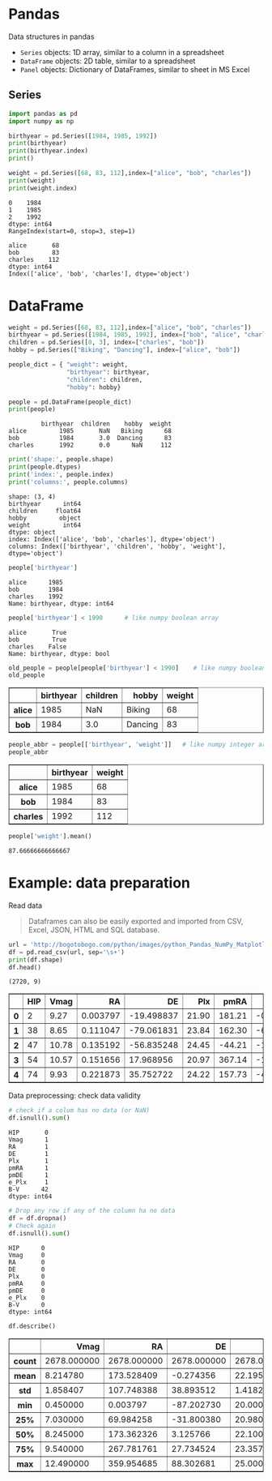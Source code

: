 
# Pandas
Data structures in pandas
- `Series` objects: 1D array, similar to a column in a spreadsheet
- `DataFrame` objects: 2D table, similar to a spreadsheet
- `Panel` objects: Dictionary of DataFrames, similar to sheet in MS Excel

## Series


```python
import pandas as pd
import numpy as np

birthyear = pd.Series([1984, 1985, 1992])
print(birthyear)
print(birthyear.index)
print()

weight = pd.Series([68, 83, 112],index=["alice", "bob", "charles"])
print(weight)
print(weight.index)
```

    0    1984
    1    1985
    2    1992
    dtype: int64
    RangeIndex(start=0, stop=3, step=1)
    
    alice       68
    bob         83
    charles    112
    dtype: int64
    Index(['alice', 'bob', 'charles'], dtype='object')
    

# DataFrame


```python
weight = pd.Series([68, 83, 112],index=["alice", "bob", "charles"])
birthyear = pd.Series([1984, 1985, 1992], index=["bob", "alice", "charles"], name="year")
children = pd.Series([0, 3], index=["charles", "bob"])
hobby = pd.Series(["Biking", "Dancing"], index=["alice", "bob"])

people_dict = { "weight": weight,
                "birthyear": birthyear,
                "children": children,
                "hobby": hobby}

people = pd.DataFrame(people_dict)
print(people)
```

             birthyear  children    hobby  weight
    alice         1985       NaN   Biking      68
    bob           1984       3.0  Dancing      83
    charles       1992       0.0      NaN     112
    


```python
print('shape:', people.shape)
print(people.dtypes)
print('index:', people.index)
print('columns:', people.columns)
```

    shape: (3, 4)
    birthyear      int64
    children     float64
    hobby         object
    weight         int64
    dtype: object
    index: Index(['alice', 'bob', 'charles'], dtype='object')
    columns: Index(['birthyear', 'children', 'hobby', 'weight'], dtype='object')
    


```python
people['birthyear']
```




    alice      1985
    bob        1984
    charles    1992
    Name: birthyear, dtype: int64




```python
people['birthyear'] < 1990      # like numpy boolean array
```




    alice       True
    bob         True
    charles    False
    Name: birthyear, dtype: bool




```python
old_people = people[people['birthyear'] < 1990]    # like numpy boolean array indexing
old_people
```




<div>
<style>
    .dataframe thead tr:only-child th {
        text-align: right;
    }

    .dataframe thead th {
        text-align: left;
    }

    .dataframe tbody tr th {
        vertical-align: top;
    }
</style>
<table border="1" class="dataframe">
  <thead>
    <tr style="text-align: right;">
      <th></th>
      <th>birthyear</th>
      <th>children</th>
      <th>hobby</th>
      <th>weight</th>
    </tr>
  </thead>
  <tbody>
    <tr>
      <th>alice</th>
      <td>1985</td>
      <td>NaN</td>
      <td>Biking</td>
      <td>68</td>
    </tr>
    <tr>
      <th>bob</th>
      <td>1984</td>
      <td>3.0</td>
      <td>Dancing</td>
      <td>83</td>
    </tr>
  </tbody>
</table>
</div>




```python
people_abbr = people[['birthyear', 'weight']]   # like numpy integer array indexing
people_abbr
```




<div>
<style>
    .dataframe thead tr:only-child th {
        text-align: right;
    }

    .dataframe thead th {
        text-align: left;
    }

    .dataframe tbody tr th {
        vertical-align: top;
    }
</style>
<table border="1" class="dataframe">
  <thead>
    <tr style="text-align: right;">
      <th></th>
      <th>birthyear</th>
      <th>weight</th>
    </tr>
  </thead>
  <tbody>
    <tr>
      <th>alice</th>
      <td>1985</td>
      <td>68</td>
    </tr>
    <tr>
      <th>bob</th>
      <td>1984</td>
      <td>83</td>
    </tr>
    <tr>
      <th>charles</th>
      <td>1992</td>
      <td>112</td>
    </tr>
  </tbody>
</table>
</div>




```python
people['weight'].mean()
```




    87.66666666666667



# Example: data preparation

Read data

> Dataframes can also be easily exported and imported from CSV, Excel, JSON, HTML and SQL database. 


```python
url = 'http://bogotobogo.com/python/images/python_Pandas_NumPy_Matplotlib/HIP_star.dat'
df = pd.read_csv(url, sep='\s+')
print(df.shape)
df.head()
```

    (2720, 9)
    




<div>
<style>
    .dataframe thead tr:only-child th {
        text-align: right;
    }

    .dataframe thead th {
        text-align: left;
    }

    .dataframe tbody tr th {
        vertical-align: top;
    }
</style>
<table border="1" class="dataframe">
  <thead>
    <tr style="text-align: right;">
      <th></th>
      <th>HIP</th>
      <th>Vmag</th>
      <th>RA</th>
      <th>DE</th>
      <th>Plx</th>
      <th>pmRA</th>
      <th>pmDE</th>
      <th>e_Plx</th>
      <th>B-V</th>
    </tr>
  </thead>
  <tbody>
    <tr>
      <th>0</th>
      <td>2</td>
      <td>9.27</td>
      <td>0.003797</td>
      <td>-19.498837</td>
      <td>21.90</td>
      <td>181.21</td>
      <td>-0.93</td>
      <td>3.10</td>
      <td>0.999</td>
    </tr>
    <tr>
      <th>1</th>
      <td>38</td>
      <td>8.65</td>
      <td>0.111047</td>
      <td>-79.061831</td>
      <td>23.84</td>
      <td>162.30</td>
      <td>-62.40</td>
      <td>0.78</td>
      <td>0.778</td>
    </tr>
    <tr>
      <th>2</th>
      <td>47</td>
      <td>10.78</td>
      <td>0.135192</td>
      <td>-56.835248</td>
      <td>24.45</td>
      <td>-44.21</td>
      <td>-145.90</td>
      <td>1.97</td>
      <td>1.150</td>
    </tr>
    <tr>
      <th>3</th>
      <td>54</td>
      <td>10.57</td>
      <td>0.151656</td>
      <td>17.968956</td>
      <td>20.97</td>
      <td>367.14</td>
      <td>-19.49</td>
      <td>1.71</td>
      <td>1.030</td>
    </tr>
    <tr>
      <th>4</th>
      <td>74</td>
      <td>9.93</td>
      <td>0.221873</td>
      <td>35.752722</td>
      <td>24.22</td>
      <td>157.73</td>
      <td>-40.31</td>
      <td>1.36</td>
      <td>1.068</td>
    </tr>
  </tbody>
</table>
</div>



Data preprocessing: check data validity


```python
# check if a colum has no data (or NaN)
df.isnull().sum()
```




    HIP       0
    Vmag      1
    RA        1
    DE        1
    Plx       1
    pmRA      1
    pmDE      1
    e_Plx     1
    B-V      42
    dtype: int64




```python
# Drop any row if any of the column ha no data
df = df.dropna()
# Check again
df.isnull().sum()
```




    HIP      0
    Vmag     0
    RA       0
    DE       0
    Plx      0
    pmRA     0
    pmDE     0
    e_Plx    0
    B-V      0
    dtype: int64




```python
df.describe()
```




<div>
<style>
    .dataframe thead tr:only-child th {
        text-align: right;
    }

    .dataframe thead th {
        text-align: left;
    }

    .dataframe tbody tr th {
        vertical-align: top;
    }
</style>
<table border="1" class="dataframe">
  <thead>
    <tr style="text-align: right;">
      <th></th>
      <th>Vmag</th>
      <th>RA</th>
      <th>DE</th>
      <th>Plx</th>
      <th>pmRA</th>
      <th>pmDE</th>
      <th>e_Plx</th>
      <th>B-V</th>
    </tr>
  </thead>
  <tbody>
    <tr>
      <th>count</th>
      <td>2678.000000</td>
      <td>2678.000000</td>
      <td>2678.000000</td>
      <td>2678.000000</td>
      <td>2678.000000</td>
      <td>2678.000000</td>
      <td>2678.000000</td>
      <td>2678.000000</td>
    </tr>
    <tr>
      <th>mean</th>
      <td>8.214780</td>
      <td>173.528409</td>
      <td>-0.274356</td>
      <td>22.195403</td>
      <td>5.537058</td>
      <td>-63.534589</td>
      <td>1.544955</td>
      <td>0.761530</td>
    </tr>
    <tr>
      <th>std</th>
      <td>1.858407</td>
      <td>107.748388</td>
      <td>38.893512</td>
      <td>1.418260</td>
      <td>161.120941</td>
      <td>140.351882</td>
      <td>1.748178</td>
      <td>0.318188</td>
    </tr>
    <tr>
      <th>min</th>
      <td>0.450000</td>
      <td>0.003797</td>
      <td>-87.202730</td>
      <td>20.000000</td>
      <td>-868.010000</td>
      <td>-1392.300000</td>
      <td>0.450000</td>
      <td>-0.158000</td>
    </tr>
    <tr>
      <th>25%</th>
      <td>7.030000</td>
      <td>69.984258</td>
      <td>-31.800380</td>
      <td>20.980000</td>
      <td>-91.995000</td>
      <td>-129.967500</td>
      <td>0.870000</td>
      <td>0.560000</td>
    </tr>
    <tr>
      <th>50%</th>
      <td>8.245000</td>
      <td>173.362326</td>
      <td>3.125766</td>
      <td>22.100000</td>
      <td>10.640000</td>
      <td>-48.680000</td>
      <td>1.130000</td>
      <td>0.710500</td>
    </tr>
    <tr>
      <th>75%</th>
      <td>9.540000</td>
      <td>267.781761</td>
      <td>27.734524</td>
      <td>23.357500</td>
      <td>103.677500</td>
      <td>8.712500</td>
      <td>1.650000</td>
      <td>0.953000</td>
    </tr>
    <tr>
      <th>max</th>
      <td>12.490000</td>
      <td>359.954685</td>
      <td>88.302681</td>
      <td>25.000000</td>
      <td>781.340000</td>
      <td>481.190000</td>
      <td>36.480000</td>
      <td>2.800000</td>
    </tr>
  </tbody>
</table>
</div>


